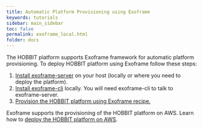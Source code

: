 ```yaml
---
title: Automatic Platform Provisioning using Exoframe
keywords: tutorials
sidebar: main_sidebar
toc: false
permalink: exoframe_local.html
folder: docs
---
```


The HOBBIT platform supports Exoframe framework for automatic platform provisioning.
To deploy HOBBIT platform using Exoframe follow these steps:
1. [Install exoframe-server](https://github.com/exoframejs/exoframe-server) on your host (locally or where you need to deploy the platform).
1. [Install exoframe-cli](https://github.com/exoframejs/exoframe) locally. You will need exoframe-cli to talk to exoframe-server.
1. [Provision the HOBBIT platform using Exoframe recipe.](https://github.com/hobbit-project/exoframe-recipe-hobbit)

Exoframe supports the provisioning of the HOBBIT platform on AWS. Learn how to [deploy the HOBBIT platform on AWS](/exoframe_aws.html).